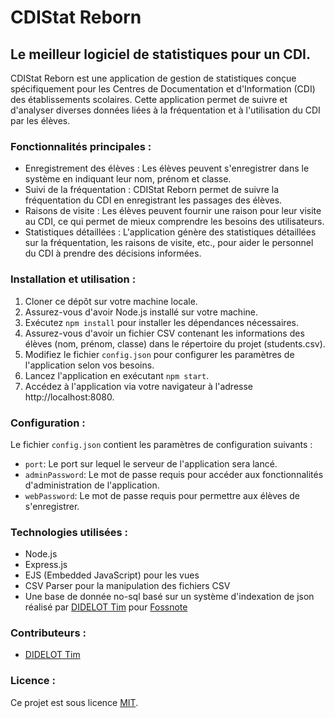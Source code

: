 # CDIStat Reborn
## Le meilleur logiciel de statistiques pour un CDI.

CDIStat Reborn est une application de gestion de statistiques conçue spécifiquement pour les Centres de Documentation et d'Information (CDI) des établissements scolaires. Cette application permet de suivre et d'analyser diverses données liées à la fréquentation et à l'utilisation du CDI par les élèves.

### Fonctionnalités principales :
- Enregistrement des élèves : Les élèves peuvent s'enregistrer dans le système en indiquant leur nom, prénom et classe.
- Suivi de la fréquentation : CDIStat Reborn permet de suivre la fréquentation du CDI en enregistrant les passages des élèves.
- Raisons de visite : Les élèves peuvent fournir une raison pour leur visite au CDI, ce qui permet de mieux comprendre les besoins des utilisateurs.
- Statistiques détaillées : L'application génère des statistiques détaillées sur la fréquentation, les raisons de visite, etc., pour aider le personnel du CDI à prendre des décisions informées.

### Installation et utilisation :
1. Cloner ce dépôt sur votre machine locale.
2. Assurez-vous d'avoir Node.js installé sur votre machine.
3. Exécutez `npm install` pour installer les dépendances nécessaires.
4. Assurez-vous d'avoir un fichier CSV contenant les informations des élèves (nom, prénom, classe) dans le répertoire du projet (students.csv).
5. Modifiez le fichier `config.json` pour configurer les paramètres de l'application selon vos besoins.
6. Lancez l'application en exécutant `npm start`.
7. Accédez à l'application via votre navigateur à l'adresse http://localhost:8080.

### Configuration :
Le fichier `config.json` contient les paramètres de configuration suivants :
- `port`: Le port sur lequel le serveur de l'application sera lancé.
- `adminPassword`: Le mot de passe requis pour accéder aux fonctionnalités d'administration de l'application.
- `webPassword`: Le mot de passe requis pour permettre aux élèves de s'enregistrer.

### Technologies utilisées :
- Node.js
- Express.js
- EJS (Embedded JavaScript) pour les vues
- CSV Parser pour la manipulation des fichiers CSV
- Une base de donnée no-sql basé sur un système d'indexation de json réalisé par [DIDELOT Tim](https://github.com/CaraPloof) pour [Fossnote](https://github.com/CaraPloof/fossnote)

### Contributeurs :
- [DIDELOT Tim](https://github.com/CaraPloof)

### Licence :
Ce projet est sous licence [MIT](https://github.com/CaraPloof/CDIStatReborn/blob/main/LICENSE).
